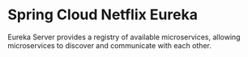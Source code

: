 # Spring Cloud Netflix Eureka

Eureka Server provides a registry of available microservices, allowing microservices to discover and communicate with each other.
